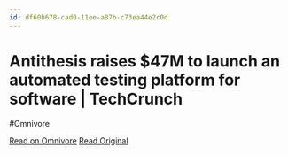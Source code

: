 ```yaml
---
id: df60b678-cad0-11ee-a87b-c73ea44e2c0d
---
```


# Antithesis raises $47M to launch an automated testing platform for software | TechCrunch
#Omnivore

[Read on Omnivore](https://omnivore.app/me/antithesis-raises-47-m-to-launch-an-automated-testing-platform-f-18da509b861)
[Read Original](https://techcrunch.com/2024/02/13/antithesis-raises-47m-to-launch-an-automated-testing-platform-for-software/)

